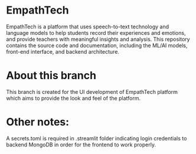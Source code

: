 # EmpathTech
EmpathTech is a platform that uses speech-to-text technology and language models to help students record their experiences and emotions, and provide teachers with meaningful insights and analysis. This repository contains the source code and documentation, including the ML/AI models, front-end interface, and backend architecture.


# About this branch
This branch is created for the UI development of EmpathTech platform which aims to provide the look and feel of the platform.

# Other notes:
A secrets.toml is required in .streamlit folder indicating login credentials to backend MongoDB in order for the frontend to work properly.